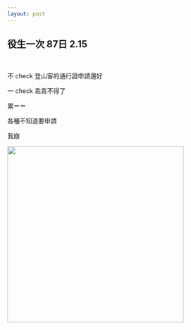```yaml
---
layout: post
---
```


役生一次 87日 2.15
---

<br>

不 check 登山客的通行證申請還好

一 check 乖乖不得了

累＝＝

各種不知道要申請

我崩

<img src="{{site.url}}/img/2015-02-14/gp1.png" height="400px">

<br>
